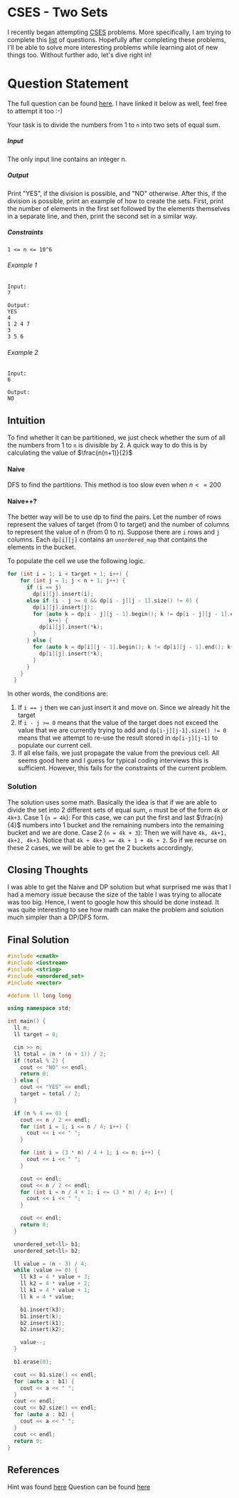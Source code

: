 # CSES - Two Sets
I recently began attempting [CSES](https://cses.fi/) problems. More specifically, I am trying to complete this [list](https://cses.fi/alon/list/) 
of questions. Hopefully after completing these problems, I'll be able to solve more interesting problems while learning alot of new things too.
Without further ado, let's dive right in! 

# Question Statement
The full question can be found [here](https://cses.fi/alon/task/1092/). I have linked it below as well, feel free to attempt it too :-)

Your task is to divide the numbers from 1 to `n` into two sets of equal sum.
##### Input
The only input line contains an integer n.
##### Output
Print "YES", if the division is possible, and "NO" otherwise.
After this, if the division is possible, print an example of how to create the sets. First, print the number of elements in the first set followed by the elements themselves in a separate line, and then, print the second set in a similar way.
##### Constraints
`1 <= n <= 10^6`
###### Example 1
```
Input:
7

Output:
YES
4
1 2 4 7
3
3 5 6
```
###### Example 2
```
Input:
6

Output:
NO
```
## Intuition
To find whether it can be partitioned, we just check whether the sum of all the numbers from 1 to `n` is divisible by 2. A quick way to do this is by calculating the value of $\frac{n(n+1)}{2}$ 
#### Naive
DFS to find the partitions. This method is too slow even when $n <= 200$
#### Naive++?
The better way will be to use dp to find the pairs. Let the number of rows represent the values of target (from 0 to target) and the number of columns to represent the value of n (from 0 to n). Suppose there are `i` rows and `j` columns. Each `dp[i][j]` contains an `unordered_map` that contains the elements in the bucket. 

To populate the cell we use the following logic.
```c++
for (int i = 1; i < target + 1; i++) {
    for (int j = 1; j < n + 1; j++) {
      if (i == j)
        dp[i][j].insert(i);
      else if (i - j >= 0 && dp[i - j][j - 1].size() != 0) {
        dp[i][j].insert(j);
        for (auto k = dp[i - j][j - 1].begin(); k != dp[i - j][j - 1].end();
             k++) {
          dp[i][j].insert(*k);
        }
      } else {
        for (auto k = dp[i][j - 1].begin(); k != dp[i][j - 1].end(); k++) {
          dp[i][j].insert(*k);
        }
      }
    }
  }
```
In other words, the conditions are:
1. If `i == j` then we can just insert it and move on. Since we already hit the target
2. If `i - j >= 0` means that the value of the target does not exceed the value that we are currently trying to add and `dp[i-j][j-1].size() != 0` means that we attempt to re-use the result stored in `dp[i-j][j-1]` to populate our current cell. 
3. If all else fails, we just propagate the value from the previous cell.
All seems good here and I guess for typical coding interviews this is sufficient. However, this fails for the constraints of the current problem. 
### Solution
The solution uses some math. Basically the idea is that if we are able to divide the set into 2 different sets of equal sum, `n` must be of the form `4k` or `4k+3`. 
Case 1 (`n = 4k`):
For this case, we can put the first and last $\frac{n}{4}$ numbers into 1 bucket and the remaining numbers into the remaining bucket and we are done. 
Case 2 (`n = 4k + 3`):
Then we will have `4k, 4k+1, 4k+2, 4k+3`. Notice that `4k + 4k+3 == 4k + 1 + 4k + 2`. So if we recurse on these 2 cases, we will be able to get the 2 buckets accordingly. 
## Closing Thoughts
I was able to get the Naive and DP solution but what surprised me was that I had a memory issue because the size of the table I was trying to allocate was too big. Hence, I went to google how this should be done instead. It was quite interesting to see how math can make the problem and solution much simpler than a DP/DFS form. 
## Final Solution
```c++
#include <cmath>
#include <iostream>
#include <string>
#include <unordered_set>
#include <vector>

#define ll long long

using namespace std;

int main() {
  ll n;
  ll target = 0;

  cin >> n;
  ll total = (n * (n + 1)) / 2;
  if (total % 2) {
    cout << "NO" << endl;
    return 0;
  } else {
    cout << "YES" << endl;
    target = total / 2;
  }

  if (n % 4 == 0) {
    cout << n / 2 << endl;
    for (int i = 1; i <= n / 4; i++) {
      cout << i << " ";
    }

    for (int i = (3 * n) / 4 + 1; i <= n; i++) {
      cout << i << " ";
    }

    cout << endl;
    cout << n / 2 << endl;
    for (int i = n / 4 + 1; i <= (3 * n) / 4; i++) {
      cout << i << " ";
    }

    cout << endl;
    return 0;
  }

  unordered_set<ll> b1;
  unordered_set<ll> b2;

  ll value = (n - 3) / 4;
  while (value >= 0) {
    ll k3 = 4 * value + 3;
    ll k2 = 4 * value + 2;
    ll k1 = 4 * value + 1;
    ll k = 4 * value;

    b1.insert(k3);
    b1.insert(k);
    b2.insert(k1);
    b2.insert(k2);

    value--;
  }

  b1.erase(0);

  cout << b1.size() << endl;
  for (auto a : b1) {
    cout << a << " ";
  }
  cout << endl;
  cout << b2.size() << endl;
  for (auto a : b2) {
    cout << a << " ";
  }
  cout << endl;
  return 0;
}

```

## References
Hint was found [here](https://codeforces.com/blog/entry/86912)
Question can be found [here](https://cses.fi/alon/task/1092/)

